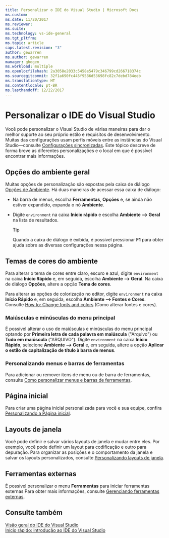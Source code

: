 ```yaml
---
title: Personalizar o IDE do Visual Studio | Microsoft Docs
ms.custom: 
ms.date: 11/20/2017
ms.reviewer: 
ms.suite: 
ms.technology: vs-ide-general
ms.tgt_pltfrm: 
ms.topic: article
caps.latest.revision: "3"
author: gewarren
ms.author: gewarren
manager: ghogen
ms.workload: multiple
ms.openlocfilehash: 2a3058e2033c5458e5479c346799cd266718374c
ms.sourcegitcommit: 32f1a690fc445f9586d53698fc82c7debd784eeb
ms.translationtype: HT
ms.contentlocale: pt-BR
ms.lasthandoff: 12/22/2017
---
```

# <a name="personalize-the-visual-studio-ide"></a>Personalizar o IDE do Visual Studio

Você pode personalizar o Visual Studio de várias maneiras para dar o melhor suporte ao seu próprio estilo e requisitos de desenvolvimento. Muitas das configurações usam perfis móveis entre as instâncias do Visual Studio&mdash;consulte [Configurações sincronizadas](../ide/synchronized-settings-in-visual-studio.md). Este tópico descreve de forma breve as diferentes personalizações e o local em que é possível encontrar mais informações.

## <a name="general-environment-options"></a>Opções do ambiente geral

Muitas opções de personalização são expostas pela caixa de diálogo [Opções de Ambiente](../ide/reference/environment-options-dialog-box.md). Há duas maneiras de acessar essa caixa de diálogo:

- Na barra de menus, escolha **Ferramentas**, **Opções** e, se ainda não estiver expandido, expanda o nó **Ambiente**.

- Digite `environment` na caixa **Início rápido** e escolha **Ambiente --> Geral** na lista de resultados.

   > [!TIP]
   > Quando a caixa de diálogo é exibida, é possível pressionar **F1** para obter ajuda sobre as diversas configurações nessa página.

## <a name="environment-color-themes"></a>Temas de cores do ambiente

Para alterar o tema de cores entre claro, escuro e azul, digite `environment` na caixa **Início Rápido** e, em seguida, escolha **Ambiente --> Geral**. Na caixa de diálogo **Opções**, altere a opção **Tema de cores**.

Para alterar as opções de colorização no editor, digite `environment` na caixa **Início Rápido** e, em seguida, escolha **Ambiente --> Fontes e Cores**. Consulte [How to: Change fonts and colors](../ide/how-to-change-fonts-and-colors-in-visual-studio.md) (Como alterar fontes e cores).

### <a name="main-menu-casing"></a>Maiúsculas e minúsculas do menu principal

É possível alterar o uso de maiúsculas e minúsculas do menu principal optando por **Primeira letra de cada palavra em maiúscula** ("Arquivo") ou **Tudo em maiúscula** ("ARQUIVO"). Digite `environment` na caixa **Início Rápido**, selecione **Ambiente --> Geral** e, em seguida, altere a opção **Aplicar o estilo de capitalização de título à barra de menus**.

### <a name="customzing-menus-and-toolbars"></a>Personalizando menus e barras de ferramentas

Para adicionar ou remover itens de menu ou de barra de ferramentas, consulte [Como personalizar menus e barras de ferramentas](../ide/how-to-customize-menus-and-toolbars-in-visual-studio.md).

## <a name="start-page"></a>Página inicial

Para criar uma página inicial personalizada para você e sua equipe, confira [Personalizando a Página inicial](../ide/customizing-the-start-page-for-visual-studio.md).

## <a name="window-layouts"></a>Layouts de janela

Você pode definir e salvar vários layouts de janela e mudar entre eles. Por exemplo, você pode definir um layout para codificação e outro para depuração. Para organizar as posições e o comportamento da janela e salvar os layouts personalizados, consulte [Personalizando layouts de janela](../ide/customizing-window-layouts-in-visual-studio.md).

## <a name="external-tools"></a>Ferramentas externas

É possível personalizar o menu **Ferramentas** para iniciar ferramentas externas Para obter mais informações, consulte [Gerenciando ferramentas externas](../ide/managing-external-tools.md).

## <a name="see-also"></a>Consulte também

[Visão geral do IDE do Visual Studio](../ide/visual-studio-ide.md)  
[Início rápido: introdução ao IDE do Visual Studio](../ide/quickstart-ide-orientation.md)
